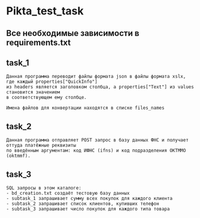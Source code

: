 # Pikta_test_task

## Все необходимые зависимости в requirements.txt

## task_1
    Данная программа переводит файлы формата json в файлы формата xslx, где каждый properties["QuickInfo"]
    из headers является заголовком столбца, а properties["Text"] из values становится значением
    в соответствующем ему столбце.
    
    Имена файлов для конвертации находятся в списке files_names

## task_2
    Данная программа отправляет POST запрос в базу данных ФНС и получает оттуда платёжные реквизиты
    по введённым аргументам: код ИФНС (ifns) и код подразделения ОКТММО (oktmmf).

## task_3
    SQL запросы в этом каталоге:
    - bd_creation.txt создаёт тестовую базу данных
    - subtask_1 запрашивает сумму всех покупок для каждого клиента
    - subtask_2 запрашивает список клиентов, купивших телефон
    - subtask_3 запрашивает число покупок для каждого типа товара
